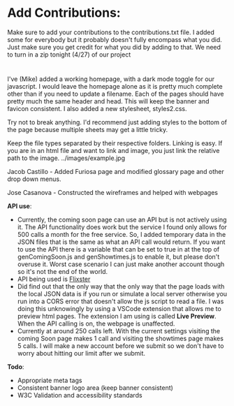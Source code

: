 # Add Contributions:
Make sure to add your contributions to the contributions.txt file. I added some for everybody but it probably doesn't fully encompass what you did. Just make sure you get credit for what you did by adding to that. We need to turn in a zip tonight (4/27) of our project
#

I've (Mike) added a working homepage, with a dark mode toggle for our javascript. I would leave the homepage alone as it is pretty much complete other than if you need to update a filename. Each of the pages should have pretty much the same header and head. This will keep the banner and favicon consistent. I also added a new stylesheet, styles2.css. 

  Try not to break anything. I'd recommend just adding styles to the bottom of the page because multiple sheets may get a little tricky. 

  Keep the file types separated by their respective folders. Linking is easy. If you are in an html file and want to link and image, you just link the relative path to the image. ../images/example.jpg 

Jacob Castillo - Added Furiosa page and modified glossary page and other drop down menus.

Jose Casanova - Constructed the wireframes and helped with webpages

**API use**:
  - Currently, the coming soon page can use an API but is not actively using it. The API functionality does work but the service I found only allows for 500 calls a month for the free service. So, I added temporary data in the JSON files that is the same as what an API call would return. If you want to use the API there is a variable that can be set to true in at the top of genComingSoon.js and genShowtimes.js to enable it, but please don't overuse it. Worst case scenario I can just make another account though so it's not the end of the world.
  - API being used is [Flixster](https://rapidapi.com/apidojo/api/flixster/details)
  - Did find out that the only way that the only way that the page loads with the local JSON data is if you run or simulate a local server otherwise you run into a CORS error that doesn't allow the js script to read a file. I was doing this unknowingly by using a VSCode extension that allows me to preview html pages. The extension I am using is called **Live Preview**. When the API calling is on, the webpage is unaffected.
  - Currently at around 250 calls left. With the current settings visiting the coming Soon page makes 1 call and visiting the showtimes page makes 5 calls. I will make a new account before we submit so we don't have to worry about hitting our limit after we submit.

**Todo**:
- Appropriate meta tags
- Consistent banner logo area (keep banner consistent)
- W3C Validation and accessibility standards
